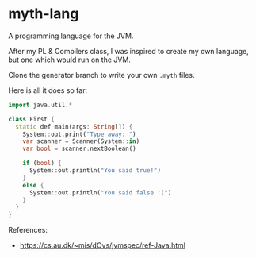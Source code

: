 # myth-lang

A programming language for the JVM.

After my PL & Compilers class, I was inspired to create my own language, but one
which would run on the JVM.

Clone the generator branch to write your own `.myth` files.

Here is all it does so far:

```dart
import java.util.*

class First {
  static def main(args: String[]) {
    System::out.print("Type away: ")
    var scanner = Scanner(System::in)
    var bool = scanner.nextBoolean()

    if (bool) {
      System::out.println("You said true!")
    }
    else {
      System::out.println("You said false :(")
    }
  }
}
```

References:
* https://cs.au.dk/~mis/dOvs/jvmspec/ref-Java.html
